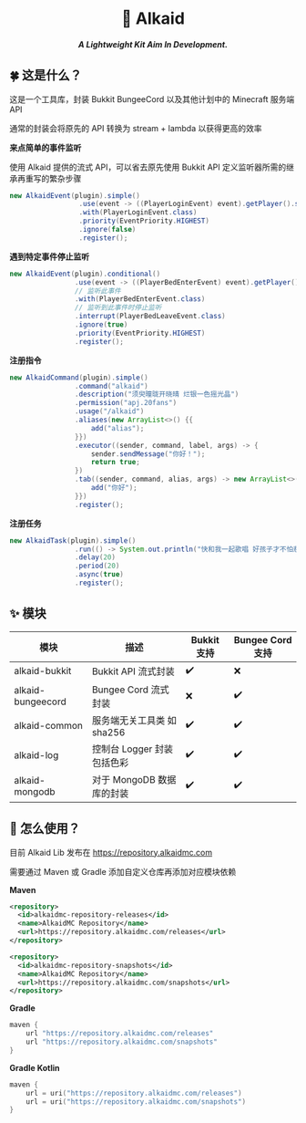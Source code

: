 <h1 align="center">🌟 Alkaid</h1>
<h5 align="center">A Lightweight Kit Aim In Development.</h5>

## 🍀 这是什么？

这是一个工具库，封装 Bukkit BungeeCord 以及其他计划中的 Minecraft 服务端 API

通常的封装会将原先的 API 转换为 stream + lambda 以获得更高的效率

**来点简单的事件监听**

使用 Alkaid 提供的流式 API，可以省去原先使用 Bukkit API 定义监听器所需的继承再重写的繁杂步骤

```java
new AlkaidEvent(plugin).simple()
                 .use(event -> ((PlayerLoginEvent) event).getPlayer().sendMessage("欢迎"))
                 .with(PlayerLoginEvent.class)
                 .priority(EventPriority.HIGHEST)
                 .ignore(false)
                 .register();
```

**遇到特定事件停止监听**

```java
new AlkaidEvent(plugin).conditional()
                .use(event -> ((PlayerBedEnterEvent) event).getPlayer().sendMessage("晚安"))
                // 监听此事件
                .with(PlayerBedEnterEvent.class)
                // 监听到此事件时停止监听
                .interrupt(PlayerBedLeaveEvent.class)
                .ignore(true)
                .priority(EventPriority.HIGHEST)
                .register();
```

**注册指令**

```java
new AlkaidCommand(plugin).simple()
                .command("alkaid")
                .description("须臾曈昽开晓晴 烂银一色摇光晶")
                .permission("apj.20fans")
                .usage("/alkaid")
                .aliases(new ArrayList<>() {{
                    add("alias");
                }})
                .executor((sender, command, label, args) -> {
                    sender.sendMessage("你好！");
                    return true;
                })
                .tab((sender, command, alias, args) -> new ArrayList<>() {{
                    add("你好");
                }})
                .register();
```

**注册任务**

```java
new AlkaidTask(plugin).simple()
                .run(() -> System.out.println("快和我一起歌唱 好孩子才不怕悲伤"))
                .delay(20)
                .period(20)
                .async(true)
                .register();
```

## ✨ 模块

| 模块              | 描述                        | Bukkit 支持 | Bungee Cord 支持 |
| ----------------- | --------------------------- | ----------- | ---------------- |
| alkaid-bukkit     | Bukkit API 流式封装         | ✔️           | ❌                |
| alkaid-bungeecord | Bungee Cord 流式封装        | ❌           | ✔️                |
| alkaid-common     | 服务端无关工具类 如 sha256  | ✔️           | ✔️                |
| alkaid-log        | 控制台 Logger 封装 包括色彩 | ✔️           | ✔️                |
| alkaid-mongodb    | 对于 MongoDB 数据库的封装   | ✔️           | ✔️                |

## 🔨 怎么使用？

目前 Alkaid Lib 发布在 https://repository.alkaidmc.com

需要通过 Maven 或 Gradle 添加自定义仓库再添加对应模块依赖

**Maven**

```xml
<repository>
  <id>alkaidmc-repository-releases</id>
  <name>AlkaidMC Repository</name>
  <url>https://repository.alkaidmc.com/releases</url>
</repository>

<repository>
  <id>alkaidmc-repository-snapshots</id>
  <name>AlkaidMC Repository</name>
  <url>https://repository.alkaidmc.com/snapshots</url>
</repository>
```

**Gradle**

```groovy
maven {
    url "https://repository.alkaidmc.com/releases"
    url "https://repository.alkaidmc.com/snapshots"
}
```

**Gradle Kotlin**

```kotlin
maven {
    url = uri("https://repository.alkaidmc.com/releases")
    url = uri("https://repository.alkaidmc.com/snapshots")
}
```

